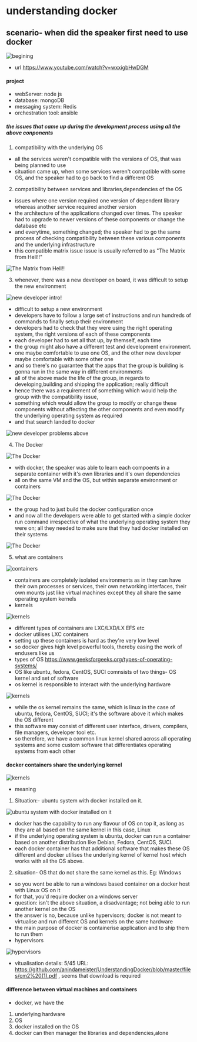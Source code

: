 # understanding docker

## scenario- when did the speaker first need to use docker

![begining](https://github.com/anindameister/UnderstandingDocker/blob/master/snaps/1.PNG)

- url https://www.youtube.com/watch?v=wxxigbHwDGM

#### project

- webServer: node js
- database: mongoDB
- messaging system: Redis
- orchestration tool: ansible

##### the issues that came up during the development process using all the above conponents

1. compatibility with the underlying OS
- all the services weren't compatible with the versions of OS, that was being planned to use
- situation came up, when some services weren't compatible with some OS, and the speaker had to go back to find a different OS

2. compatibility between services and libraries,dependencies of the OS
- issues where one version required one version of dependent library whereas another service required another version
- the architecture of the applications changed over times. The speaker had to upgrade to newer versions of these components or change the database etc
- and everytime, something changed; the speaker had to go the same process of checking compatibility between these various components and the underlying infrastructure	
- this compatible matrix issue issue is usually referred to as "The Matrix from Hell!!"

![The Matrix from Hell!!](https://github.com/anindameister/UnderstandingDocker/blob/master/snaps/2.PNG)

3. whenever, there was a new developer on board, it was difficult to setup the new environment

![new developer intro!](https://github.com/anindameister/UnderstandingDocker/blob/master/snaps/3.PNG)

- difficult to setup a new environment
- developers have to follow a large set of instructions and run hundreds of commands to finally setup their environment
- developers had to check that they were using the right operating system, the right versions of each of these components
- each developer had to set all that up, by themself, each time 
- the group might also have a different test and development environment.
- one maybe comfortable to use one OS, and the other new developer maybe comfortable with some other one 
- and so there's no guarantee that the apps that the group is building is gonna run in the same way in different environments
- all of the above made the life of the group, in regards to developing,building and shipping the application; really difficult
- hence there was a requirement of something which would help the group with the compatibility issue, 
- something which would allow the group to modify or change these components without affecting the other components and even modify the underlying operating system as required
- and that search landed to docker

![new developer problems above](https://github.com/anindameister/UnderstandingDocker/blob/master/snaps/4.PNG)

4. The Docker

![The Docker](https://github.com/anindameister/UnderstandingDocker/blob/master/snaps/5.PNG)

- with docker, the speaker was able to learn each compoents in a separate container with it's own libraries and it's own dependencies
- all on the same VM and the OS, but within separate environment or containers

![The Docker](https://github.com/anindameister/UnderstandingDocker/blob/master/snaps/6.PNG)

- the group had to just build the docker configuration once 
- and now all the developers were able to get started with a simple docker run command irrespective of what the underlying operating system they were on; all they needed to make sure that they had docker installed on their systems

![The Docker](https://github.com/anindameister/UnderstandingDocker/blob/master/snaps/7.PNG)

5. what are containers

![containers](https://github.com/anindameister/UnderstandingDocker/blob/master/snaps/8.PNG)

- containers are completely isolated environments as in they can have their own processes or services, their own networking interfaces, their own mounts just like virtual machines except they all share the same operating system kernels
- kernels

![kernels](https://github.com/anindameister/UnderstandingDocker/blob/master/snaps/9.PNG)

- different types of containers are LXC/LXD/LX EFS etc
- docker utilises LXC containers
- setting up these containers is hard as they're very low level 
- so docker gives high level powerful tools, thereby easing the work of endusers like us
- types of OS https://www.geeksforgeeks.org/types-of-operating-systems/
- OS like ubuntu, fedora, CentOS, SUCI comnsists of two things- OS kernel and set of software
- os kernel is responsible to interact with the underlying hardware

![kernels](https://github.com/anindameister/UnderstandingDocker/blob/master/snaps/10.PNG)

- while the os kernel remains the same, which is linux in the case of ubuntu, fedora, CentOS, SUCI; it's the software above it which makes the OS different
- this software may consist of different user interface, drivers, compilers, file managers, developer tool etc.
- so therefore, we have a common linux kernel shared across all operating systems and some custom software that differentiates operating systems from each other

#### docker containers share the underlying kernel

![kernels](https://github.com/anindameister/UnderstandingDocker/blob/master/snaps/11.PNG)

- meaning
1. Situation:- ubuntu system with docker installed on it. 

![ubuntu system with docker installed on it](https://github.com/anindameister/UnderstandingDocker/blob/master/snaps/12.PNG)

- docker has the capability to run any flavour of OS on top it, as long as they are all based on the same kernel in this case, Linux
- if the underlying operating system is ubuntu, docker can run a container based on another distribution like Debian, Fedora, CentOS, SUCI.
- each docker container has that additional software that makes these OS different and docker utilises the underlying kernel of kernel host which works with all the OS above.

2. situation- OS that do not share the same kernel as this. Eg: Windows

- so you wont be able to run a windows based container on a docker host with Linux OS on it
- for that, you'd require docker on a windows server
- question: isn't the above situation, a disadvantage; not being able to run another kernel on the OS
- the answer is no, because unlike hypervisors; docker is not meant to virtualise and run different OS and kernels on the same hardware
- the main purpose of docker is containerise application and to ship them to run them
- hypervisors

![hypervisors](https://github.com/anindameister/UnderstandingDocker/blob/master/snaps/13.PNG)

- vitualisation details: 5/45 URL: https://github.com/anindameister/UnderstandingDocker/blob/master/files/cm2%20(1).pdf , seems that download is required

#### difference between virtual machines and containers

- docker, we have the 
1. underlying hardware
2. OS
3. docker installed on the OS
4. docker can then manager the libraries and dependencies,alone














